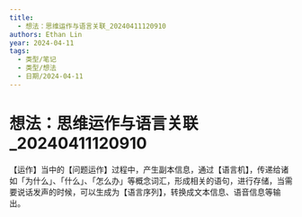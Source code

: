 ```yaml
---
title:
  - 想法：思维运作与语言关联_20240411120910
authors: Ethan Lin
year: 2024-04-11
tags:
  - 类型/笔记
  - 类型/想法
  - 日期/2024-04-11
---
```



# 想法：思维运作与语言关联_20240411120910



【运作】当中的【问题运作】过程中，产生副本信息，通过【语言机】，传递给诸如「为什么」、「什么」、「怎么办」等概念词汇，形成相关的语句，进行存储，当需要说话发声的时候，可以生成为【语言序列】，转换成文本信息、语音信息等输出。
